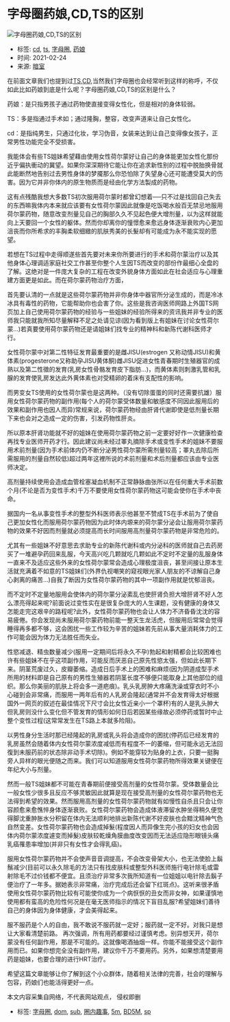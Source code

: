 # 字母圈药娘,CD,TS的区别

![字母圈药娘,CD,TS的区别](http://www.anshism.com/wp-content/uploads/2021/02/1614155932-683x1024.jpg)

- 标签: [cd](https://www.anshism.com/tag/cd), [ts](https://www.anshism.com/tag/ts), [字母圈](https://www.anshism.com/tag/%e5%ad%97%e6%af%8d%e5%9c%88), [药娘](https://www.anshism.com/tag/%e8%8d%af%e5%a8%98)
- 时间: 2021-02-24
- 来源: [暗室](http://www.anshism.com/)
  
在前面文章我们也提到过[TS,CD](http://www.anshism.com/342.html),当然我们字母圈也会经常听到这样的称呼，不仅如此比如药娘到底是什么呢？字母圈药娘,CD,TS的区别是什么？

药娘：是只指男孩子通过药物使直接变得女性化，但是相对的身体较弱。

TS：多是指通过手术如；通过隆胸，整容，改变声道来让自己女性化。

cd：是指纯男生，只通过化妆，学习伪音，女装来达到让自己变得像女孩子，正常男性功能完全不受损害。

我能体会有些TS姐妹希望藉由使用女性荷尔蒙好让自己的身体能更加女性化那份近乎偏执衝动的冀望。如果你深深期待它能让你在追求新性别的过程中脱胎换骨就此能断然地告别过去男性身体的梦魇那么你恐怕除了失望身心还可能遭受莫大的伤害。因为它并非你体内的原生物质而是经由化学方法製成的药物。

这有点残酷我想大多数TS初次服用荷尔蒙时都曾幻想着──只不过是找回自己失去的东西嘛我体内本来就应该要有女性荷尔蒙因此就像是吃饭喝水般百无禁忌地服用荷尔蒙药物，随意改变剂量见自己的胸部久久不见起色便大增剂量，以为这样就能向上天要回一个女性的躯体。然而你却离你的憧憬愈来愈远身体逐渐衰败内心更加沮丧而你所希求的丰胸柔软细緻的肌肤秀美的长髮却有可能成为永不能实现的愿望。

若想在TS过程中走得顺遂些首先要对未来你所要进行的手术和荷尔蒙治疗以及其他身体心理调适家庭社交工作甚至你整个人生因TS而改变的部份作最细心全盘的了解。这绝对是一件庞大复杂的工程在改变外貌身体方面如此在社会适应与心理重建方面更是如此。而在荷尔蒙药物治疗方面，

首先要认清的一点就是这些荷尔蒙药物并非你身体中器官所分泌生成的，而是冷冰冰具有毒性的药物，它能帮助你也会害了你。这些是我咨询医师网路上外国TS网页加上自己使用荷尔蒙药物的经验与一些姐妹的经验所得来的资讯我并非专业的医师我只能就我所知尽量解释不足之处请见谅(因为看到版上有姐妹在讨论女性荷尔蒙…)若真要使用荷尔蒙药物还是请姐妹们找专业的精神科和新陈代谢科医师才行。

女性荷尔蒙中对第二性特征发育最重要的是雌JISU(estrogen 又称动情JISU)和黄体素(progesterone又称助孕JISU黄体酮)雌JISU促进女性青春期时生殖器官的成熟以及第二性徵的发育(乳房女性骨骼发育皮下脂肪…)，而黄体素则刺激乳管和乳腺的发育使乳房发达此外黄体素也对受精卵的着床有支配性的影响。

而男变女TS使用的女性荷尔蒙也是这两种。（没有切除蛋蛋的同时还需要抗雄）服用女性荷尔蒙药物的副作用(每个人的荷尔蒙受体数量和敏感度不同因此服用后的效果和副作用也因人而异)常规来说，荷尔蒙药物经由肝肾代谢即使是低剂量长期下来也会对之造成一定的伤害，引发药物性肝炎。

所以原本肝肾功能就不好的姐妹在使用荷尔蒙药物之前一定要好好作一次健康检查再找专业医师开药才行。因此建议尚未经过睪丸摘除手术或变性手术的姐妹不要服用术前剂量(因为手术前体内仍不断分泌男性荷尔蒙所需剂量较高；睪丸去除后所需服用的剂量自然较低)超过两年这裡所说的术前剂量和术后剂量都应该由专业医师决定。

高剂量持续使用会造成血管栓塞凝血机制不正常静脉曲张所以在任何重大手术前数个月(不论是否为变性手术)千万不要使用女性荷尔蒙药物这可能会使你在手术中丧命。

据国内一名从事变性手术的整型外科医师表示他甚至不赞成TS在手术前为了使自己更加女性化而服用荷尔蒙药物因为此时体内塬来的荷尔蒙分泌会让服用荷尔蒙药物的效果不好因而剂量就必须提高而长时间服用高剂量荷尔蒙药物是非常危险的。

尤其有一些姐妹不好意思去求助专业的新陈代谢科或内分泌科的医师就自己去药房买了一堆避孕药回来乱服，今天高兴吃几颗就吃几颗如此不定时不定量的乱服身体一直来不及适应这些外来的女性荷尔蒙常会造成心理极度沮丧，甚至间接让原本生活就充满着不如意的TS姐妹们(外界仇视嘲笑的窥视眼光家人朋友的不谅解自己身心剥离的痛苦…)自我了断因为女性荷尔蒙药物的其中一项副作用就是忧郁沮丧。

而不定时不定量地服用会使体内的荷尔蒙分泌紊乱也使肝肾负担大增肝肾不好人怎么漂亮得起来呢?前面说过变性实在是很复杂庞大的人生课题，没有健康的身体又怎能走完这艰辛的路程呢?此外，女性荷尔蒙药物也会让人体力不济昏昏沈沈的容易疲倦。你会发现尚未服用荷尔蒙药物前能一整天生龙活虎，但服用后常常会觉得睡得再多都不够，这会困扰一些工作较为辛苦的姐妹若先前从事大量消耗体力的工作可能会因为体力无法胜任而失业。

性慾减退、精虫数量减少(服用一定期间后将永久不孕)勃起和射精都会比较困难也许有些姐妹不在乎这项副作用，可能反而厌恶自己原先性慾太强，但如此长期下来。阴茎荒废过久，皮瓣萎缩。造成日后手术上的困难和麻烦(因为阴道成型手术所用的材料即是自己原有的男性生殖器若阴茎长度不够便只能取身上其他部位的组织。那么你美丽的肌肤上将会多一道疤痕)。乳头乳房肿大疼痛洗澡或穿衣时不小心碰到会非常痛，而服用一两年后有的人乳房会隆起(通常并不会发育得太好根据国外一网页的叙述在最佳情况下尺寸会比女性近亲小一个罩杯)有的人是乳头肿大但乳房则没什么变化但不管发育的情形如何日后若因某些缘故必须停药或暂时中止整个变性过程(这常常发生在TS路上本就多险阻)。

以男性身分生活时那已经隆起的乳房或乳头将会造成你的困扰(停药后已经发育的乳房虽然会随着体内女性荷尔蒙浓度减低而有程度不一的萎缩，但可能永远无法回復到未服药前的状态除非动手术切除)。例如不能穿较为贴身的上衣，只要一挺胸旁人异样的眼光便随之而来。我们可以知道服用女性荷尔蒙药物所得效果关键便在年纪大小与剂量。

然而一般TS姐妹都不可能在青春期前便接受高剂量的女性荷尔蒙。受体数量会比一般女性少很多且反应不够灵敏因此就算是现在接受高剂量的女性荷尔蒙药物也无法得到希望的效果。然而服用高剂量的女性荷尔蒙药物就有如慢性自杀且只会让你容颜愈来愈憔悴身体逐渐衰败。女性荷尔蒙药物会造成体液滞留水肿坐得稍久便觉得脚沈重肿胀水分积留在体内无法顺利地排出新陈代谢不好皮肤也会黯沈精神气色自然变差。女性荷尔蒙药物也会造成掉髮(程度因人而异像生完小孩的妇女也会因体内荷尔蒙浓度遽变而掉髮)皮肤较乾燥角膜曲度改变因而无法适应隐形眼镜头痛乳癌罹患率增加(并非只有女性才会得乳癌)。

服用女性荷尔蒙药物并不会使声音音调提高，不会改变骨架大小，也无法使脸上鬍鬚减少(目前可以永久除毛的方法只有找皮肤科或整型外科医师施行电针除毛或雷射除毛不过价钱都不便宜。且须治疗非常多次我所知道有一位姐姐以电针除去鬍子便治疗了一年多。据她表示非常痛，治疗完成后还会留下红斑点)。这听来很矛盾使用女性荷尔蒙药物比较有可能使你成为一个病恹恹的丑女而非女神，如果谨慎地使用都有蛮高的危险性何况是在毫无医师指示的情况下盲目乱服?希望姐妹们善待自己的身体因为身体健康，才会美得起来。

服不服药是个人的自由，我不敢说不服药就一定好；服药就一定不好。对我只是想让大家看清楚前路。 再次强调，所有用药都要经过谨慎考虑。别异想天开，荷尔蒙没有任何副作用，那是不可能的。这就像喝酒抽烟一样。你能不能接受这个副作用而已。如果你想完全没有副作用，建议你千万不要用药。另外，如果想清楚要用药是姐妹，也要合理的进行HRT治疗。

希望这篇文章能够让你了解到这个小众群体，随着相关法律的完善，社会的理解与包容，药娘们也能活得更好一点。

本文内容采集自网络，不代表网站观点， 侵权即删

- 标签: [字母圈](https://www.anshism.com/tag/%e5%ad%97%e6%af%8d%e5%9c%88), [dom](https://www.anshism.com/tag/dom), [sub](https://www.anshism.com/tag/sub), [圈内趣事](https://www.anshism.com/tag/%e5%9c%88%e5%86%85%e8%b6%a3%e4%ba%8b), [5m](https://www.anshism.com/tag/5m), [BD5M](https://www.anshism.com/tag/bd5m), [sp](https://www.anshism.com/tag/sp)